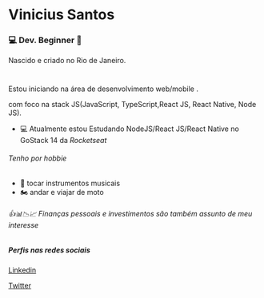 # Vinicius Santos 
### 💻 Dev. Beginner 🚀
 Nascido e criado no Rio de Janeiro. 
 #
 Estou iniciando na área de desenvolvimento web/mobile .
 
 com foco na stack JS(JavaScript, TypeScript,React JS, React Native, Node JS).  

- 💻 Atualmente estou Estudando NodeJS/React JS/React Native no GoStack 14 da *Rocketseat*


###### Tenho por hobbie 

- 🎸 tocar instrumentos musicais
- 🏍️ andar e viajar de moto

###### 👍📊📉📈 Finanças pessoais e investimentos são também assunto de meu interesse 

##### Perfis nas redes sociais
[Linkedin](https://www.linkedin.com/in/vinicius-s-00890930)

[Twitter](https://twitter.com/v_silva_santos)


























<!--
**vinicius-vph/vinicius-vph** is a ✨ _special_ ✨ repository because its `README.md` (this file) appears on your GitHub profile.

Here are some ideas to get you started:

- 🔭 I’m currently working on ...
- 🌱 I’m currently learning ...
- 👯 I’m looking to collaborate on ...
- 🤔 I’m looking for help with ...
- 💬 Ask me about ...
- 📫 How to reach me: ...
- 😄 Pronouns: ...
- ⚡ Fun fact: ...
-->
